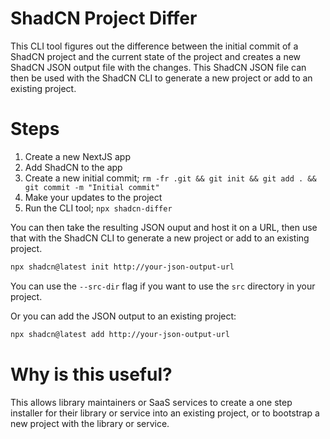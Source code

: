 # ShadCN Project Differ

This CLI tool figures out the difference between the initial commit of a ShadCN project and the current state of the project and creates a new ShadCN JSON output file with the changes. This ShadCN JSON file can then be used with the ShadCN CLI to generate a new project or add to an existing project.

# Steps

1. Create a new NextJS app
2. Add ShadCN to the app
3. Create a new initial commit; `rm -fr .git && git init && git add . && git commit -m "Initial commit"`
4. Make your updates to the project
5. Run the CLI tool; `npx shadcn-differ`

You can then take the resulting JSON ouput and host it on a URL, then use that with the ShadCN CLI to generate a new project or add to an existing project.

```bash
npx shadcn@latest init http://your-json-output-url
```

You can use the `--src-dir` flag if you want to use the `src` directory in your project.

Or you can add the JSON output to an existing project:

```bash
npx shadcn@latest add http://your-json-output-url
```

# Why is this useful?

This allows library maintainers or SaaS services to create a one step installer for their library or service into an existing project, or to bootstrap a new project with the library or service.
